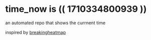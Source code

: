 # time_now is (( 1710334800939 ))

an automated repo that shows the currnent time

inspired by [breakingheatmap](https://github.com/breakingheatmap/breakingheatmap)